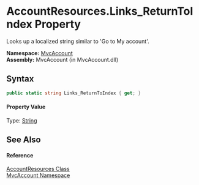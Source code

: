AccountResources.Links_ReturnToIndex Property
=============================================
Looks up a localized string similar to 'Go to My account'.

**Namespace:** [MvcAccount][1]  
**Assembly:** MvcAccount (in MvcAccount.dll)

Syntax
------

```csharp
public static string Links_ReturnToIndex { get; }
```

#### Property Value
Type: [String][2]

See Also
--------

#### Reference
[AccountResources Class][3]  
[MvcAccount Namespace][1]  

[1]: ../README.md
[2]: http://msdn.microsoft.com/en-us/library/s1wwdcbf
[3]: README.md